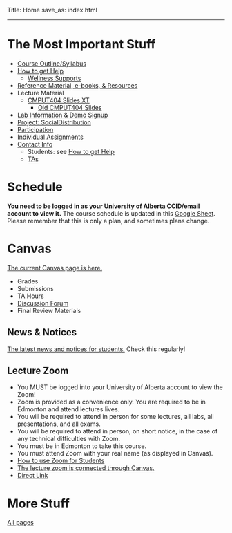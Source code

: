 Title: Home
save_as: index.html

----

# The Most Important Stuff

* [Course Outline/Syllabus]({filename}/general/outline.md)
* [How to get Help]({filename}/general/help.md)
    * [Wellness Supports]({filename}/general/help.md#wellness-supports)
* [Reference Material, e-books, & Resources]({filename}/general/resources.md)
* Lecture Material
    * [CMPUT404 Slides XT](https://uofa-cmput404.github.io/slides-xt/) <!-- @LT-IGNORE:MORFOLOGIK_RULE_EN_CA@ -->
        * [Old CMPUT404 Slides](https://uofa-cmput404.github.io/cmput404-slides/)
* [Lab Information & Demo Signup]({filename}/general/labs.md)
* [Project: SocialDistribution]({filename}/general/project.md)
* [Participation]({filename}/general/individual.md#participation)
* [Individual Assignments]({filename}/general/individual.md#non-lab-assignments)
* [Contact Info]({filename}/general/help.md#contact-instructor)
    * Students: see [How to get Help]({filename}/general/help.md)
    * [TAs]({filename}/general/help.md#TAs)

# Schedule 

**You need to be logged in as your University of Alberta CCID/email account to view it.** The course schedule is updated in this [Google Sheet](https://docs.google.com/spreadsheets/d/1qjSNAwIlmFmAaogb9uTVkmxUSA09-rbSvjK8eeu5gn8/edit?usp=sharing). Please remember that this is only a plan, and sometimes plans change.

# Canvas

[The current Canvas page is here.](https://canvas.ualberta.ca/courses/28542)

* Grades
* Submissions
* TA Hours
* [Discussion Forum]({filename}/general/help.md#discussion-forum)
* Final Review Materials

## News & Notices

[The latest news and notices for students.](https://canvas.ualberta.ca/courses/28542/announcements) Check this regularly!

## Lecture Zoom

* You MUST be logged into your University of Alberta account to view the Zoom!
* Zoom is provided as a convenience only. You are required to be in Edmonton and attend lectures lives.
* You will be required to attend in person for some lectures, all labs, all presentations, and all exams.
* You will be required to attend in person, on short notice, in the case of any technical difficulties with Zoom.
* You must be in Edmonton to take this course.
* You must attend Zoom with your real name (as displayed in Canvas).
* [How to use Zoom for Students](https://support.eclass.ualberta.ca/index.php?/Knowledgebase/Article/View/422/23/using-zoom-for-students)
* [The lecture zoom is connected through Canvas.](https://canvas.ualberta.ca/courses/28542/external_tools/282)
* [Direct Link](https://ualberta-ca.zoom.us/j/94338035500)

# More Stuff



[All pages]({index})

